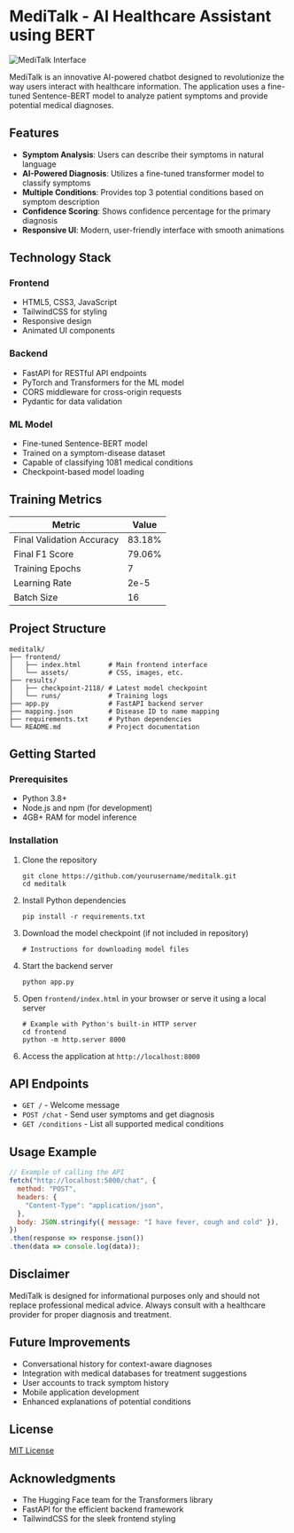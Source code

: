 # MediTalk - AI Healthcare Assistant using BERT

![MediTalk Interface](https://github.com/yourusername/meditalk/raw/main/screenshots/interface.png)

MediTalk is an innovative AI-powered chatbot designed to revolutionize the way users interact with healthcare information. The application uses a fine-tuned Sentence-BERT model to analyze patient symptoms and provide potential medical diagnoses.

## Features

- **Symptom Analysis**: Users can describe their symptoms in natural language
- **AI-Powered Diagnosis**: Utilizes a fine-tuned transformer model to classify symptoms
- **Multiple Conditions**: Provides top 3 potential conditions based on symptom description
- **Confidence Scoring**: Shows confidence percentage for the primary diagnosis
- **Responsive UI**: Modern, user-friendly interface with smooth animations

## Technology Stack

### Frontend
- HTML5, CSS3, JavaScript
- TailwindCSS for styling
- Responsive design
- Animated UI components

### Backend
- FastAPI for RESTful API endpoints
- PyTorch and Transformers for the ML model
- CORS middleware for cross-origin requests
- Pydantic for data validation

### ML Model
- Fine-tuned Sentence-BERT model
- Trained on a symptom-disease dataset
- Capable of classifying 1081 medical conditions
- Checkpoint-based model loading

## Training Metrics

| Metric | Value |
|--------|-------|
| Final Validation Accuracy | 83.18% |
| Final F1 Score | 79.06% |
| Training Epochs | 7 |
| Learning Rate | 2e-5 |
| Batch Size | 16 |

## Project Structure

```
meditalk/
├── frontend/
│   ├── index.html       # Main frontend interface
│   └── assets/          # CSS, images, etc.
├── results/
│   ├── checkpoint-2118/ # Latest model checkpoint
│   └── runs/            # Training logs
├── app.py               # FastAPI backend server
├── mapping.json         # Disease ID to name mapping
├── requirements.txt     # Python dependencies
└── README.md            # Project documentation
```

## Getting Started

### Prerequisites

- Python 3.8+
- Node.js and npm (for development)
- 4GB+ RAM for model inference

### Installation

1. Clone the repository
   ```
   git clone https://github.com/yourusername/meditalk.git
   cd meditalk
   ```

2. Install Python dependencies
   ```
   pip install -r requirements.txt
   ```

3. Download the model checkpoint (if not included in repository)
   ```
   # Instructions for downloading model files
   ```

4. Start the backend server
   ```
   python app.py
   ```

5. Open `frontend/index.html` in your browser or serve it using a local server
   ```
   # Example with Python's built-in HTTP server
   cd frontend
   python -m http.server 8000
   ```

6. Access the application at `http://localhost:8000`

## API Endpoints

- `GET /` - Welcome message
- `POST /chat` - Send user symptoms and get diagnosis
- `GET /conditions` - List all supported medical conditions

## Usage Example

```javascript
// Example of calling the API
fetch("http://localhost:5000/chat", {
  method: "POST",
  headers: {
    "Content-Type": "application/json",
  },
  body: JSON.stringify({ message: "I have fever, cough and cold" }),
})
.then(response => response.json())
.then(data => console.log(data));
```

## Disclaimer

MediTalk is designed for informational purposes only and should not replace professional medical advice. Always consult with a healthcare provider for proper diagnosis and treatment.

## Future Improvements

- Conversational history for context-aware diagnoses
- Integration with medical databases for treatment suggestions
- User accounts to track symptom history
- Mobile application development
- Enhanced explanations of potential conditions

## License

[MIT License](LICENSE)

## Acknowledgments

- The Hugging Face team for the Transformers library
- FastAPI for the efficient backend framework
- TailwindCSS for the sleek frontend styling
